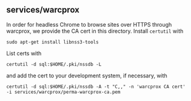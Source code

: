 services/warcprox
-----------------
In order for headless Chrome to browse sites over HTTPS through
warcprox, we provide the CA cert in this directory. Install `certutil`
with 

    sudo apt-get install libnss3-tools

List certs with 

    certutil -d sql:$HOME/.pki/nssdb -L
	
and add the cert to your development system, if necessary, with 

    certutil -d sql:$HOME/.pki/nssdb -A -t "C,," -n 'warcprox CA cert'
    -i services/warcprox/perma-warcprox-ca.pem
	
